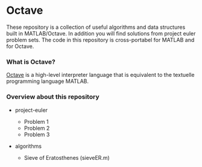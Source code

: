 # Octave

These repository is a collection of useful algorithms and data structures built in MATLAB/Octave. In addition you will find solutions from project euler problem sets. The code in this repository is cross-portabel for MATLAB and for Octave.

### What is Octave?

[Octave](https://www.gnu.org/software/octave/octave.pdf) is a high-level interpreter language that is equivalent to the textuelle programming language MATLAB.

### Overview about this repository

* project-euler
  * Problem 1
  * Problem 2
  * Problem 3
  
* algorithms
  * Sieve of Eratosthenes (sieveER.m)